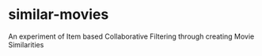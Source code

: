 # similar-movies
An experiment of Item based Collaborative Filtering through creating Movie Similarities
